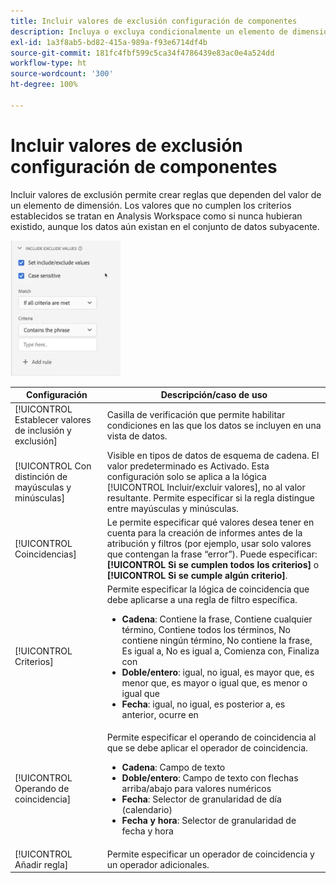 ```yaml
---
title: Incluir valores de exclusión configuración de componentes
description: Incluya o excluya condicionalmente un elemento de dimensión según su valor.
exl-id: 1a3f8ab5-bd82-415a-989a-f93e6714df4b
source-git-commit: 181fc4fbf599c5ca34f4786439e83ac0e4a524dd
workflow-type: ht
source-wordcount: '300'
ht-degree: 100%

---
```


# Incluir valores de exclusión configuración de componentes

Incluir valores de exclusión permite crear reglas que dependen del valor de un elemento de dimensión. Los valores que no cumplen los criterios establecidos se tratan en Analysis Workspace como si nunca hubieran existido, aunque los datos aún existan en el conjunto de datos subyacente.

![Incluir exclusión](../assets/include-exclude.png)

| Configuración | Descripción/caso de uso |
| --- | --- |
| [!UICONTROL Establecer valores de inclusión y exclusión] | Casilla de verificación que permite habilitar condiciones en las que los datos se incluyen en una vista de datos. |
| [!UICONTROL Con distinción de mayúsculas y minúsculas] | Visible en tipos de datos de esquema de cadena. El valor predeterminado es Activado. Esta configuración solo se aplica a la lógica [!UICONTROL Incluir/excluir valores], no al valor resultante. Permite especificar si la regla distingue entre mayúsculas y minúsculas. |
| [!UICONTROL Coincidencias] | Le permite especificar qué valores desea tener en cuenta para la creación de informes antes de la atribución y filtros (por ejemplo, usar solo valores que contengan la frase “error”). Puede especificar: **[!UICONTROL Si se cumplen todos los criterios]** o **[!UICONTROL Si se cumple algún criterio]**. |
| [!UICONTROL Criterios] | Permite especificar la lógica de coincidencia que debe aplicarse a una regla de filtro específica.<ul><li>**Cadena**: Contiene la frase, Contiene cualquier término, Contiene todos los términos, No contiene ningún término, No contiene la frase, Es igual a, No es igual a, Comienza con, Finaliza con</li><li>**Doble/entero**: igual, no igual, es mayor que, es menor que, es mayor o igual que, es menor o igual que</li><li>**Fecha**: igual, no igual, es posterior a, es anterior, ocurre en</li></ul> |
| [!UICONTROL Operando de coincidencia] | Permite especificar el operando de coincidencia al que se debe aplicar el operador de coincidencia.<ul><li>**Cadena**: Campo de texto</li><li>**Doble/entero**: Campo de texto con flechas arriba/abajo para valores numéricos</li><li>**Fecha**: Selector de granularidad de día (calendario)</li><li>**Fecha y hora**: Selector de granularidad de fecha y hora</li></ul> |
| [!UICONTROL Añadir regla] | Permite especificar un operador de coincidencia y un operador adicionales. |
